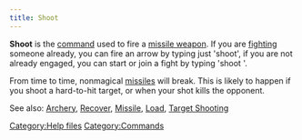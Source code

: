 ```yaml
---
title: Shoot
---
```


**Shoot** is the [command](command "wikilink") used to fire a [missile
weapon](missile_weapon "wikilink"). If you are
[fighting](combat "wikilink") someone already, you can fire an arrow by
typing just 'shoot', if you are not already engaged, you can start or
join a fight by typing 'shoot <victim>'.

From time to time, nonmagical [missiles](ammunition "wikilink") will
break. This is likely to happen if you shoot a hard-to-hit target, or
when your shot kills the opponent.

See also: [Archery](Archery "wikilink"), [Recover](Recover "wikilink"),
[Missile](Missile "wikilink"), [Load](Load "wikilink"), [Target
Shooting](Target_Shooting "wikilink")

[Category:Help files](Category:Help_files "wikilink")
[Category:Commands](Category:Commands "wikilink")